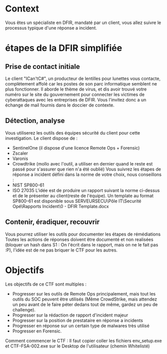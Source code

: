 # Context
Vous êtes un spécialiste en DFIR, mandaté par un client, vous allez suivre le processus typique d'une réponse a incident.

# étapes de la DFIR simplifiée
## Prise de contact initiale
Le client "ICan'tC#", un producteur de lentilles pour lunettes vous contacte, complètement affolé car les postes de son parc informatique semblent ne plus fonctionner.
Il aborde le thème de virus, et dis avoir trouvé votre numéro sur le site du gouvernement pour connecter les victimes de cyberattaques avec les entreprises de DFIR.
Vous l'invitez donc a un échange de mail fournis dans le doccier de contexte.

## Détection, analyse
Vous utiliserez les outils des équipes sécurité du client pour cette investigation.
Le client dispose de : 
- SentinelOne (il dispose d'une licence Remote Ops + Forensic)
- Zscaler
- Varonis
- Crowdtrike (mollo avec l'outil, a utiliser en dernier quand le reste est passé pour s'assurer que rien n'a été oublié)
Vous suivrez les étapes de réponse a incident défini dans la norme de votre choix, nous conseillons : 
- NIST SP800-61
- ISO 27035
L'idée est de produire un rapport suivant la norme ci-dessus et de le présenter au client(reste de l'équipe).
Un template au format SP800-61 est disponible sous SERVEURSECU\Pôle IT\Securité Opé\Rapports Incident\0 - DFIR Template.docx

## Contenir, éradiquer, recouvrir
Vous pourrez utiliser les outils pour documenter les étapes de rémédiations
Toutes les actions de réponses doivent être documenté et non realisées (bloquer un hash dans S1 : On l'écrit dans le rapport, mais on ne le fait pas :P), l'idée est de ne pas briquer le CTF pour les autres.

# Objectifs
Les objectifs de ce CTF sont multiples : 
- Progresser sur les outils de Remote Ops principalement, mais tout les outils du SOC peuvent être utilisés (Même CrowdStrike, mais attendez un peu avant de le faire péter dedans tout de même, gardez un peu de challenge).
- Progresser sur la rédaction de rapport d'incident majeur
- Progresser sur la position de prestataire en réponse a incidents
- Progresser en réponse sur un certain type de malwares très utilisé
- Progresser en Forensic.

Comment commencer le CTF : 
Il faut copier coller les fichiers env_setup.exe et CTF-FSA-002.exe sur le Desktop de l'utilisateur (chemin Whitelisté)


